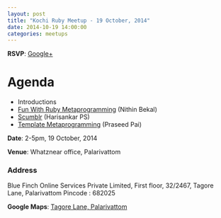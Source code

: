 ```yaml
---
layout: post
title: "Kochi Ruby Meetup - 19 October, 2014"
date: 2014-10-19 14:00:00
categories: meetups
---
```


**RSVP**: [Google+](https://plus.google.com/u/0/events/c29kqba8q5e0099782svfrqj868)

# Agenda

* Introductions
* [Fun With Ruby Metaprogramming](http://nithinbekal.com/slides/metaprogramming-tricks/) (Nithin Bekal)
* [Scumblr](https://github.com/Netflix/Scumblr) (Harisankar PS)
* [Template Metaprogramming](http://praseedp.blogspot.in/2014/10/tomorrows-ruby-meetup-covers-topic-of.html) (Praseed Pai)

**Date**: 2-5pm, 19 October, 2014

**Venue**: Whatznear office, Palarivattom

### Address

Blue Finch Online Services Private Limited,
First floor, 32/2467, 
Tagore Lane,
Palarivattom
Pincode : 682025

**Google Maps**: [Tagore Lane, Palarivattom](https://www.google.co.in/maps/place/10%C2%B000%2715.3%22N+76%C2%B018%2722.5%22E/@10.0042378,76.306246,15z/data=!4m2!3m1!1s0x0:0x0?hl=en)
